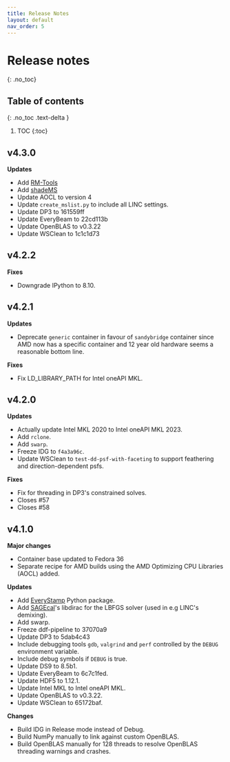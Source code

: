 ```yaml
---
title: Release Notes
layout: default
nav_order: 5
---
```


# Release notes
{: .no_toc}

## Table of contents
{: .no_toc .text-delta }

1. TOC
{:toc}

## v4.3.0
**Updates**
* Add [RM-Tools](https://github.com/CIRADA-Tools/RM-Tools)
* Add [shadeMS](https://github.com/ratt-ru/shadeMS)
* Update AOCL to version 4
* Update `create_mslist.py` to include all LINC settings.
* Update DP3 to 161559ff
* Update EveryBeam to 22cd113b
* Update OpenBLAS to v0.3.22
* Update WSClean to 1c1c1d73

## v4.2.2
**Fixes**
* Downgrade IPython to 8.10.

## v4.2.1
**Updates**
* Deprecate `generic` container in favour of `sandybridge` container since AMD now has a specific container and 12 year old hardware seems a reasonable bottom line.

**Fixes**
* Fix LD_LIBRARY_PATH for Intel oneAPI MKL.


## v4.2.0
**Updates**
* Actually update Intel MKL 2020 to Intel oneAPI MKL 2023.
* Add `rclone`.
* Add `swarp`.
* Freeze IDG to `f4a3a96c`.
* Update WSClean to `test-dd-psf-with-faceting` to support feathering and direction-dependent psfs.

**Fixes**
* Fix for threading in DP3's constrained solves.
* Closes #57 
* Closes #58 


## v4.1.0
**Major changes**
- Container base updated to Fedora 36
- Separate recipe for AMD builds using the AMD Optimizing CPU Libraries (AOCL) added.

**Updates**
* Add [EveryStamp](https://github.com/tikk3r/EveryStamp) Python package.
* Add [SAGEcal](https://github.com/nlesc-dirac/sagecal)'s libdirac for the LBFGS solver (used in e.g LINC's demixing).
* Add swarp.
* Freeze ddf-pipeline to 37070a9
* Update DP3 to 5dab4c43
* Include debugging tools `gdb`, `valgrind` and `perf` controlled by the `DEBUG` environment variable.
* Include debug symbols if `DEBUG` is true.
* Update DS9 to 8.5b1.
* Update EveryBeam to 6c7c1fed.
* Update HDF5 to 1.12.1.
* Update Intel MKL to Intel oneAPI MKL.
* Update OpenBLAS to v0.3.22.
* Update WSClean to 65172baf.

**Changes**
* Build IDG in Release mode instead of Debug.
* Build NumPy manually to link against custom OpenBLAS.
* Build OpenBLAS manually for 128 threads to resolve OpenBLAS threading warnings and crashes.